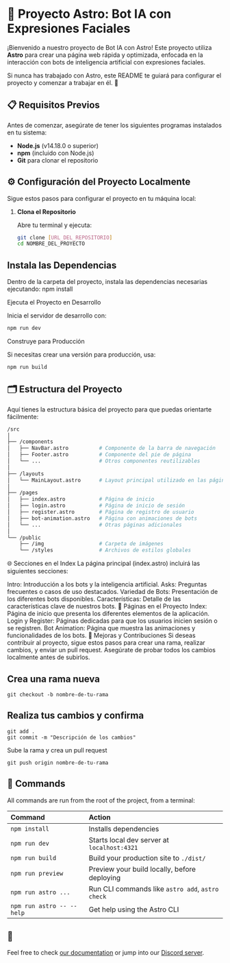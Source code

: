 # 🚀 Proyecto Astro: Bot IA con Expresiones Faciales

¡Bienvenido a nuestro proyecto de Bot IA con Astro! Este proyecto utiliza **Astro** para crear una página web rápida y optimizada, enfocada en la interacción con bots de inteligencia artificial con expresiones faciales.

Si nunca has trabajado con Astro, este README te guiará para configurar el proyecto y comenzar a trabajar en él. 🌟

## 📋 **Requisitos Previos**

Antes de comenzar, asegúrate de tener los siguientes programas instalados en tu sistema:

- **Node.js** (v14.18.0 o superior)
- **npm** (incluido con Node.js)
- **Git** para clonar el repositorio

## ⚙️ **Configuración del Proyecto Localmente**

Sigue estos pasos para configurar el proyecto en tu máquina local:

1. **Clona el Repositorio**

   Abre tu terminal y ejecuta:
   ```bash
   git clone [URL_DEL_REPOSITORIO]
   cd NOMBRE_DEL_PROYECTO
## Instala las Dependencias

Dentro de la carpeta del proyecto, instala las dependencias necesarias ejecutando:
npm install


Ejecuta el Proyecto en Desarrollo

Inicia el servidor de desarrollo con:
   ```bash
   npm run dev
   ```
Construye para Producción

Si necesitas crear una versión para producción, usa:
 ```bash
npm run build
 ```
## 🗂️ Estructura del Proyecto
Aquí tienes la estructura básica del proyecto para que puedas orientarte fácilmente:
```bash
/src
│
├── /components
│   ├── NavBar.astro          # Componente de la barra de navegación
│   ├── Footer.astro          # Componente del pie de página
│   └── ...                   # Otros componentes reutilizables
│
├── /layouts
│   └── MainLayout.astro      # Layout principal utilizado en las páginas
│
├── /pages
│   ├── index.astro           # Página de inicio
│   ├── login.astro           # Página de inicio de sesión
│   ├── register.astro        # Página de registro de usuario
│   ├── bot-animation.astro   # Página con animaciones de bots
│   └── ...                   # Otras páginas adicionales
│
└── /public
    ├── /img                  # Carpeta de imágenes
    └── /styles               # Archivos de estilos globales
```
🌐 Secciones en el Index
La página principal (index.astro) incluirá las siguientes secciones:

Intro: Introducción a los bots y la inteligencia artificial.
Asks: Preguntas frecuentes o casos de uso destacados.
Variedad de Bots: Presentación de los diferentes bots disponibles.
Características: Detalle de las características clave de nuestros bots.
📄 Páginas en el Proyecto
Index: Página de inicio que presenta los diferentes elementos de la aplicación.
Login y Register: Páginas dedicadas para que los usuarios inicien sesión o se registren.
Bot Animation: Página que muestra las animaciones y funcionalidades de los bots.
🔧 Mejoras y Contribuciones
Si deseas contribuir al proyecto, sigue estos pasos para crear una rama, realizar cambios, y enviar un pull request. Asegúrate de probar todos los cambios localmente antes de subirlos.

## Crea una rama nueva
```
git checkout -b nombre-de-tu-rama
```
## Realiza tus cambios y confirma
```
git add .
git commit -m "Descripción de los cambios"
```

Sube la rama y crea un pull request
```
git push origin nombre-de-tu-rama
```


## 🧞 Commands

All commands are run from the root of the project, from a terminal:

| Command                   | Action                                           |
| :------------------------ | :----------------------------------------------- |
| `npm install`             | Installs dependencies                            |
| `npm run dev`             | Starts local dev server at `localhost:4321`      |
| `npm run build`           | Build your production site to `./dist/`          |
| `npm run preview`         | Preview your build locally, before deploying     |
| `npm run astro ...`       | Run CLI commands like `astro add`, `astro check` |
| `npm run astro -- --help` | Get help using the Astro CLI                     |

## 👀 
Feel free to check [our documentation](https://docs.astro.build) or jump into our [Discord server](https://astro.build/chat).

